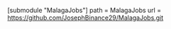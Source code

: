 [submodule "MalagaJobs"]
    path = MalagaJobs
    url = https://github.com/JosephBinance29/MalagaJobs.git
